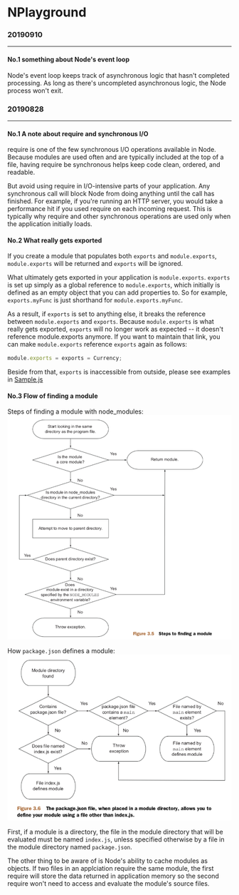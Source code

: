 # NPlayground

### 20190910
***
#### No.1 something about Node's event loop
Node's event loop keeps track of asynchronous logic that hasn't completed processing. As long as there's uncompleted asynchronous logic, the Node process won't exit.


### 20190828
***
#### No.1 A note about require and synchronous I/O
require is one of the few synchronous I/O operations available in Node. Because modules are used often and are typically included at the top of a file, having require be synchronous helps keep code clean, ordered, and readable.

But avoid using require in I/O-intensive parts of your application. Any synchronous call will block Node from doing anything until the call has finished. For example, if you're running an HTTP server, you would take a performance hit if you used require on each incoming request. This is typically why require and other synchronous operations are used only when the application initially loads.

#### No.2 What really gets exported
If you create a module that populates both `exports` and `module.exports`, `module.exports` will be returned and `exports` will be ignored.

What ultimately gets exported in your application is `module.exports`. `exports` is set up simply as a global reference to `module.exports`, which initially is defined as an empty object that you can add properties to. So for example, `exports.myFunc` is just shorthand for `module.exports.myFunc`.

As a result, if `exports` is set to anything else, it breaks the reference between `module.exports` and `exports`. Because `module.exports` is what really gets exported, `exports` will no longer work as expected -- it doesn't reference module.exports anymore. If you want to maintain that link, you can make `module.exports` reference `exports` again as follows:

```javascript
module.exports = exports = Currency;
```
Beside from that, `exports` is inaccessible from outside, please see examples in [Sample.js](./basics/Sample.js)

#### No.3 Flow of finding a module

Steps of finding a module with node_modules:
![Steps of finding a module](./imgs/20190828_flow_of_finding_modules.png)


How `package.json` defines a module:
![package_define_modules](./imgs/20190828_how_package_define_a_module.png)

First, if a module is a directory, the file in the module directory that will be evaluated must be named `index.js`, unless specified otherwise by a file in the module directory named `package.json`.

The other thing to be aware of is Node's ability to cache modules as objects. If two files in an applciation require the same module, the first require will store the data returned in application memory so the second require won't need to access and evaluate the module's source files.

